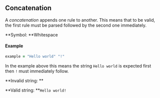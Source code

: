 ## Concatenation

A _concatenation_ appends one rule to another. This means that to be valid, the first rule must be parsed followed by the second one immediately.

**Symbol: **Whitespace

#### Example

```ruby
example = "Hello world" "!"
```

In the example above this means the string `Hello world` is expected first then `!` must immediately follow.

**Invalid string: **

**Valid string: **`Hello world!`

